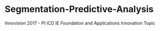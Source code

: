 # Segmentation-Predictive-Analysis
Innovision 2017 - PI ICD IE Foundation and Applications Innovation Topic 
